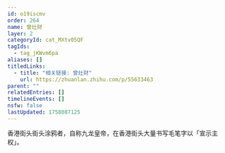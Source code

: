 ```yaml
---
id: o19iscmv
order: 264
name: 曾灶财
layer: 2
categoryId: cat_MXtv05QF
tagIds:
  - tag_jKWvm6pa
aliases: []
titledLinks:
  - title: "相关链接: 曾灶财"
    url: https://zhuanlan.zhihu.com/p/55633463
parent: ""
relatedEntries: []
timelineEvents: []
nsfw: false
lastUpdated: 1758087125
---
```


香港街头街头涂鸦者，自称九龙皇帝，在香港街头大量书写毛笔字以「宣示主权」。